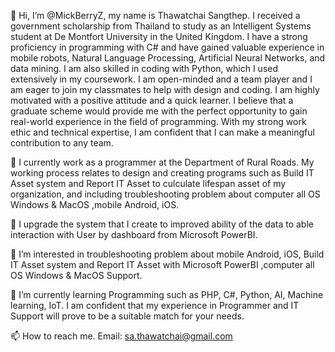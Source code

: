 👋 Hi, I’m @MickBerryZ, my name is Thawatchai Sangthep. I received a government scholarship from Thailand to study as an Intelligent Systems student at De Montfort University in the United Kingdom. I have a strong proficiency in programming with C# and have gained valuable experience in mobile robots, Natural Language Processing, Artificial Neural Networks, and data mining. I am also skilled in coding with Python, which I used extensively in my coursework. I am open-minded and a team player and I am eager to join my classmates to help with design and coding. I am highly motivated with a positive attitude and a quick learner. I believe that a graduate scheme would provide me with the perfect opportunity to gain real-world experience in the field of programming. With my strong work ethic and technical expertise, I am confident that I can make a meaningful contribution to any team.

💞️ I currently work as a programmer at the Department of Rural Roads. My working process relates to design and creating programs such as Build IT Asset system and Report IT Asset to culculate lifespan asset of my organization, and including troubleshooting problem about computer all OS Windows & MacOS ,mobile Android, iOS.

🚀 I upgrade the system that I create to improved ability of the data to able interaction with User by dashboard from Microsoft PowerBI.

👀 I’m interested in troubleshooting problem about mobile Android, iOS, Build IT Asset system and Report IT Asset with Microsoft PowerBI ,computer all OS Windows & MacOS Support.

🌱 I’m currently learning Programming such as PHP, C#, Python, AI, Machine learning, IoT. I am confident that my experience in Programmer and IT Support will prove to be a suitable match for your needs.

📫 How to reach me. Email: sa.thawatchai@gmail.com
